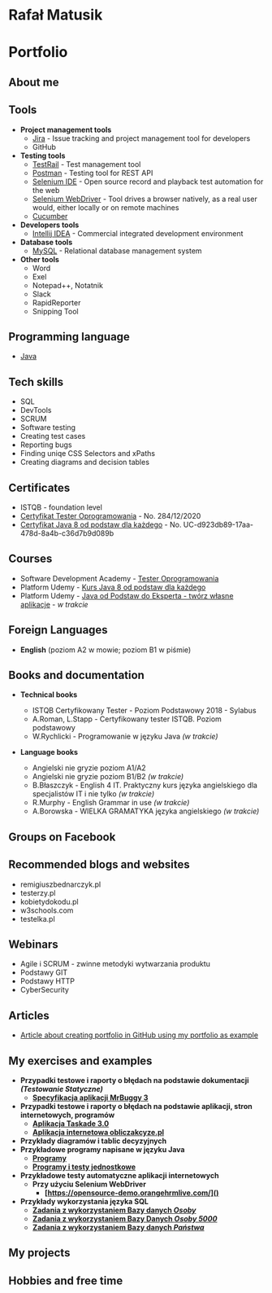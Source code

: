 # Rafał Matusik
# Portfolio 

## About me

## Tools
* **Project management tools**
  * [Jira](https://jira.atlassian.com/) - Issue tracking and project management tool for developers
  * GitHub
* **Testing tools**
  * [TestRail](https://www.gurock.com/testrail/) - Test management tool
  * [Postman](https://www.postman.com/product/rest-client/) - Testing tool for REST API
  * [Selenium IDE](https://chrome.google.com/webstore/detail/selenium-ide/mooikfkahbdckldjjndioackbalphokd) - Open source record and playback test automation for the web
  * [Selenium WebDriver](https://www.selenium.dev/projects/) - Tool drives a browser natively, as a real user would, either locally or on remote machines
  * [Cucumber](https://cucumber.io/)
* **Developers tools**
  * [Intellij IDEA](https://www.jetbrains.com/idea/) - Commercial integrated development environment
* **Database tools**
  * [MySQL](https://www.mysql.com/) - Relational database management system
* **Other tools**
  * Word
  * Exel
  * Notepad++, Notatnik
  * Slack
  * RapidReporter
  * Snipping Tool

## Programming language

* [Java](https://www.oracle.com/pl/java/)

## Tech skills

* SQL
* DevTools
* SCRUM
* Software testing
* Creating test cases
* Reporting bugs
* Finding uniqe CSS Selectors and xPaths
* Creating diagrams and decision tables

## Certificates

* ISTQB - foundation level
* [Certyfikat Tester Oprogramowania](https://app.diplomasafe.com/pl-PL/diploma/d4bbf07600067d3ba7835faa5b572b291a09dcd5c/tester-oprogramowania/linkedin_cert) - No. 284/12/2020
* [Certyfikat Java 8 od podstaw dla każdego](https://www.udemy.com/certificate/UC-d923db89-17aa-478d-8a4b-c36d7b9d089b/?utm_campaign=email&utm_source=sendgrid.com&utm_medium=email) - No. UC-d923db89-17aa-478d-8a4b-c36d7b9d089b

## Courses

* Software Development Academy - [Tester Oprogramowania](https://sdacademy.pl/kursy/kurs-tester-zdalny/)
* Platform Udemy - [Kurs Java 8 od podstaw dla każdego](https://www.udemy.com/course/kurs-java-8-od-podstaw-dla-kazdego/learn/lecture/11027866#overview)
* Platform Udemy - [Java od Podstaw do Eksperta - twórz własne aplikacje](https://www.udemy.com/course/java-od-podstaw-do-eksperta-tworz-wasne-aplikacje/learn/lecture/7051018#overview) - _w trakcie_

## Foreign Languages
* **English** (poziom A2 w mowie; poziom B1 w piśmie)


## Books and documentation
* **Technical books**
  * ISTQB Certyfikowany Tester - Poziom Podstawowy 2018 - Sylabus
  * A.Roman, L.Stapp - Certyfikowany tester ISTQB. Poziom podstawowy
  * W.Rychlicki - Programowanie w języku Java _(w trakcie)_

* **Language books**
  * Angielski nie gryzie poziom A1/A2
  * Angielski nie gryzie poziom B1/B2 _(w trakcie)_
  * B.Błaszczyk -  English 4 IT. Praktyczny kurs języka angielskiego dla specjalistów IT i nie tylko _(w trakcie)_
  * R.Murphy -  English Grammar in use _(w trakcie)_
  * A.Borowska -  WIELKA GRAMATYKA języka angielskiego _(w trakcie)_
  

## Groups on Facebook

## Recommended blogs and websites

  * remigiuszbednarczyk.pl
  * testerzy.pl
  * kobietydokodu.pl
  * w3schools.com
  * testelka.pl
## Webinars
* Agile i SCRUM - zwinne metodyki wytwarzania produktu
* Podstawy GIT
* Podstawy HTTP
* CyberSecurity

## Articles
* [Article about creating portfolio in GitHub using my portfolio as example](https://remigiuszbednarczyk.pl/portfolio-testera)

## My exercises and examples
* **Przypadki testowe i raporty o błędach na podstawie dokumentacji _(Testowanie Statyczne)_**
  * **[Specyfikacja aplikacji MrBuggy 3](https://github.com/Raf100cmd/Specyfikacja-aplikacji-MrBuggy-3)**
* **Przypadki testowe i raporty o błędach na podstawie aplikacji, stron internetowych, programów**
  * **[Aplikacja Taskade 3.0](https://github.com/Raf100cmd/Aplikacja-Taskade-3.0)**
  * **[Aplikacja internetowa obliczakcyze.pl]()**
* **Przykłady diagramów i tablic decyzyjnych**
* **Przykładowe programy napisane w języku Java**
  * **[Programy]()**
  * **[Programy i testy jednostkowe]()**
* **Przykładowe testy automatyczne aplikacji internetowych**
  * **Przy użyciu Selenium WebDriver**
      * **[https://opensource-demo.orangehrmlive.com/]()**
* **Przykłady wykorzystania języka SQL**
  * **[Zadania z wykorzystaniem Bazy danych _Osoby_]()**
  * **[Zadania z wykorzystaniem Bazy Danych _Osoby 5000_]()**
  * **[Zadania z wykorzystaniem Bazy danych _Państwa_]()**

## My projects


## Hobbies and free time
